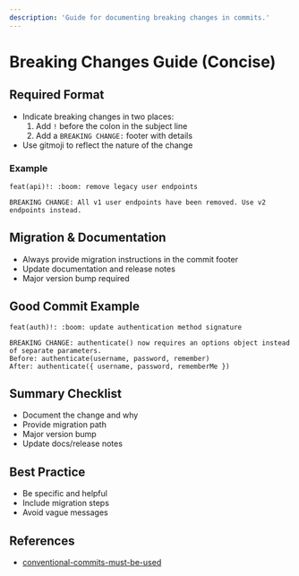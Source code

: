 ```yaml
---
description: 'Guide for documenting breaking changes in commits.'
---
```


# Breaking Changes Guide (Concise)

## Required Format

- Indicate breaking changes in two places:
  1.  Add `!` before the colon in the subject line
  2.  Add a `BREAKING CHANGE:` footer with details
- Use gitmoji to reflect the nature of the change

### Example

```
feat(api)!: :boom: remove legacy user endpoints

BREAKING CHANGE: All v1 user endpoints have been removed. Use v2 endpoints instead.
```

## Migration & Documentation

- Always provide migration instructions in the commit footer
- Update documentation and release notes
- Major version bump required

## Good Commit Example

```
feat(auth)!: :boom: update authentication method signature

BREAKING CHANGE: authenticate() now requires an options object instead of separate parameters.
Before: authenticate(username, password, remember)
After: authenticate({ username, password, rememberMe })
```

## Summary Checklist

- Document the change and why
- Provide migration path
- Major version bump
- Update docs/release notes

## Best Practice

- Be specific and helpful
- Include migration steps
- Avoid vague messages

## References

- [conventional-commits-must-be-used](../instructions/conventional-commits-must-be-used.instructions.md)

